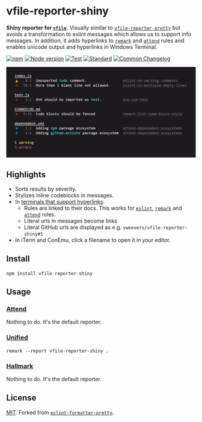 # vfile-reporter-shiny

**Shiny reporter for [`vfile`](https://github.com/vfile/vfile).** Visually similar to [`vfile-reporter-pretty`](https://github.com/vfile/vfile-reporter-pretty) but avoids a transformation to eslint messages which allows us to support info messages. In addition, it adds hyperlinks to [`remark`](https://remark.js.org/) and [`attend`](https://github.com/vweevers/attend) rules and enables unicode output and hyperlinks in Windows Terminal.

[![npm](http://img.shields.io/npm/v/vfile-reporter-shiny.svg)](https://www.npmjs.org/package/vfile-reporter-shiny)
[![Node version](https://img.shields.io/node/v/vfile-reporter-shiny.svg)](https://www.npmjs.org/package/vfile-reporter-shiny)
[![Test](https://img.shields.io/github/workflow/status/vweevers/vfile-reporter-shiny/Test?label=test)](https://github.com/vweevers/vfile-reporter-shiny/actions/workflows/test.yml)
[![Standard](https://img.shields.io/badge/standard-informational?logo=javascript&logoColor=fff)](https://standardjs.com)
[![Common Changelog](https://common-changelog.org/badge.svg)](https://common-changelog.org)

![screenshot](screenshot.png)

## Highlights

- Sorts results by severity.
- Stylizes inline codeblocks in messages.
- In [terminals that support hyperlinks](https://gist.github.com/egmontkob/eb114294efbcd5adb1944c9f3cb5feda#supporting-apps):
  - Rules are linked to their docs. This works for [`eslint`](https://eslint.org/), [`remark`](https://remark.js.org/) and [`attend`](https://github.com/vweevers/attend) rules.
  - Literal urls in messages become links
  - Literal GitHub urls are displayed as e.g. `vweevers/vfile-reporter-shiny#1`
- In iTerm and ConEmu, click a filename to open it in your editor.

## Install

```
npm install vfile-reporter-shiny
```

## Usage

### [Attend](https://github.com/vweevers/attend)

Nothing to do. It's the default reporter.

### [Unified](https://unifiedjs.com/)

```
remark --report vfile-reporter-shiny .
```

### [Hallmark](https://github.com/vweevers/hallmark)

Nothing to do. It's the default reporter.

## License

[MIT](LICENSE). Forked from [`eslint-formatter-pretty`](https://github.com/sindresorhus/eslint-formatter-pretty).
